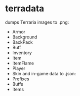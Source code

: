 # terradata

dumps Terraria images to .png:
  - Armor
  - Background
  - BackPack
  - Buff
  - Inventory
  - Item
  - ItemFlame
  - Player
  - Skin
and in-game data to .json:
  - Prefixes
  - Buffs
  - Items
